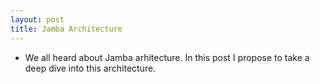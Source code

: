 ```yaml
---
layout: post
title: Jamba Architecture
---
```


- We all heard about Jamba arhitecture. In this post I propose to take a deep dive into this architecture. 
